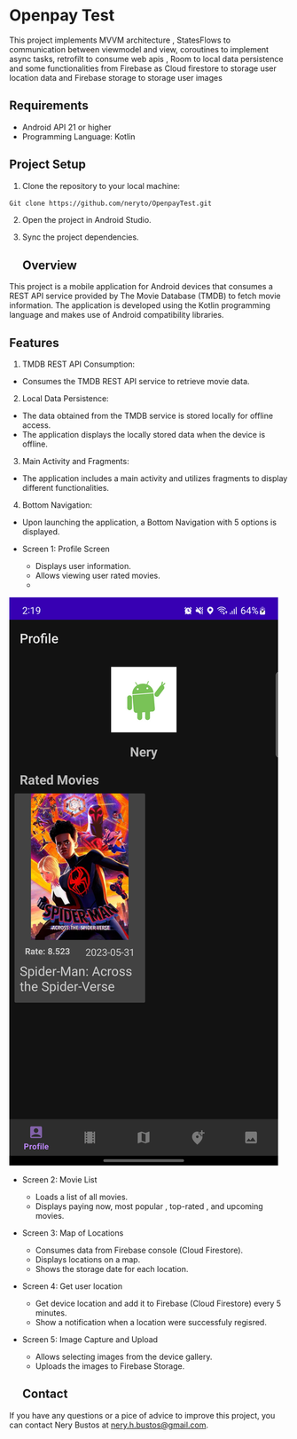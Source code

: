 # Openpay Test

This project implements MVVM architecture , StatesFlows to communication between viewmodel and view, coroutines to implement async tasks, retrofilt to consume web apis , Room to local data persistence and some functionalities from Firebase as Cloud firestore to storage user location data and Firebase storage to storage user images
## Requirements

- Android API 21 or higher
- Programming Language: Kotlin

## Project Setup

1. Clone the repository to your local machine:
 
  ```sh
  Git clone https://github.com/neryto/OpenpayTest.git
  ```
2. Open the project in Android Studio.

3. Sync the project dependencies.

   ## Overview

This project is a mobile application for Android devices that consumes a REST API service provided by The Movie Database (TMDB) to fetch movie information. The application is developed using the Kotlin programming language and makes use of Android compatibility libraries.

## Features

1. TMDB REST API Consumption:
- Consumes the TMDB REST API service to retrieve movie data.

2. Local Data Persistence:
- The data obtained from the TMDB service is stored locally for offline access.
- The application displays the locally stored data when the device is offline.

3. Main Activity and Fragments:
- The application includes a main activity and utilizes fragments to display different functionalities.

4. Bottom Navigation:
- Upon launching the application, a Bottom Navigation with 5 options is displayed.

 - Screen 1: Profile Screen
   - Displays user information.
   - Allows viewing user rated movies.
   - 
  ![Profile screen](app/screenshots/user_profile.png)


 - Screen 2: Movie List
   - Loads a list of all movies.
   - Displays paying now, most popular , top-rated , and upcoming movies.

 - Screen 3: Map of Locations
   - Consumes data from Firebase console (Cloud Firestore).
   - Displays locations on a map.
   - Shows the storage date for each location.

 - Screen 4: Get user location
   - Get device location and add it to Firebase (Cloud Firestore) every 5 minutes.
   - Show a notification when a location were successfuly regisred.
  
- Screen 5: Image Capture and Upload
   - Allows selecting images from the device gallery.
   - Uploads the images to Firebase Storage.

  ## Contact

If you have any questions or a pice of advice to improve this project, you can contact Nery Bustos at nery.h.bustos@gmail.com.

